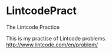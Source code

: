 # LintcodePract
The Lintcode Practice


This is my practise of Lintcode problems.
http://www.lintcode.com/en/problem/
